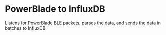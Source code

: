 # PowerBlade to InfluxDB

Listens for PowerBlade BLE packets, parses the data, and sends the data in batches to InfluxDB.